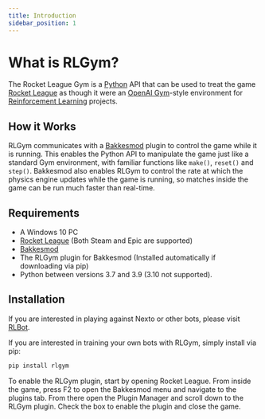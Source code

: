 ```yaml
---
title: Introduction
sidebar_position: 1
---
```



# What is RLGym?

The Rocket League Gym is a [Python](https://www.python.org/) API that can be used to treat the game [Rocket League](https://www.rocketleague.com) as though it were an [OpenAI Gym](https://gym.openai.com)-style environment for [Reinforcement Learning](https://en.wikipedia.org/wiki/Reinforcement_learning) projects.


## How it Works

RLGym communicates with a [Bakkesmod](https://www.bakkesmod.com/) plugin to control the game while it is running. This enables the Python API to manipulate the game just like a standard Gym environment, with familiar functions like `make()`, `reset()` and `step()`. Bakkesmod also enables RLGym to control the rate at which the physics engine updates while the game is running, so matches inside the game can be run much faster than real-time.

## Requirements

* A Windows 10 PC
* [Rocket League](https://www.rocketleague.com) (Both Steam and Epic are supported)
* [Bakkesmod](https://www.bakkesmod.com)
* The RLGym plugin for Bakkesmod (Installed automatically if downloading via pip)
* Python between versions 3.7 and 3.9 (3.10 not supported).

## Installation

If you are interested in playing against Nexto or other bots, please visit [RLBot](https://rlbot.org/).

If you are interested in training your own bots with RLGym, simply install via pip:

```python
pip install rlgym
```

To enable the RLGym plugin, start by opening Rocket League.
From inside the game, press F2 to open the Bakkesmod menu and navigate to the plugins tab.
From there open the Plugin Manager and scroll down to the RLGym plugin.
Check the box to enable the plugin and close the game.
